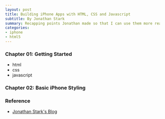```yaml
---
layout: post
title: Building iPhone Apps with HTML, CSS and Javascript
subtitle: By Jonathan Stark
summary: Recapping points Jonathan made so that I can use them more readily.
categories:
- iphone
- html5
---
```

### Chapter 01: Getting Started
* html
* css
* javascript

### Chapter 02: Basic iPhone Styling

### Reference
* [Jonathan Stark's Blog](http://jonathanstark.com/blog/)
